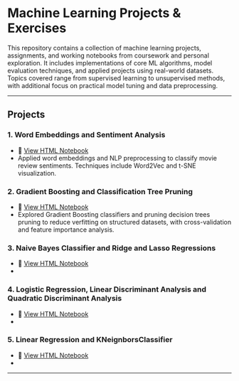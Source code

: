 # Machine Learning Projects & Exercises

This repository contains a collection of machine learning projects, assignments, and working notebooks from coursework and personal exploration. It includes implementations of core ML algorithms, model evaluation techniques, and applied projects using real-world datasets. Topics covered range from supervised learning to unsupervised methods, with additional focus on practical model tuning and data preprocessing.

---

## Projects

### 1. Word Embeddings and Sentiment Analysis
- 📄 [View HTML Notebook](./Word%20Embeddings%20and%20Sentiment%20Analysis.html)
- Applied word embeddings and NLP preprocessing to classify movie review sentiments. Techniques include Word2Vec and t-SNE visualization.

### 2. Gradient Boosting and Classification Tree Pruning
- 📄 [View HTML Notebook](./Gradient%20Boosting%20and%20Classification%20Tree%20Pruning.html)
- Explored Gradient Boosting classifiers and pruning decision trees pruning to reduce verfitting on structured datasets, with cross-validation and feature importance analysis.

### 3. Naive Bayes Classifier and Ridge and Lasso Regressions
- 📄 [View HTML Notebook](./Naive&20Bayes%20Classifier%20and%20Ridge%20and%20Lasso%20Regressions.html)
- 

### 4. Logistic Regression, Linear Discriminant Analysis and Quadratic Discriminant Analysis
- 📄 [View HTML Notebook](./Logistic%20Regression%2C%20Linear%20Discriminant%20Analysis%20and%20Quadratic%20Discriminant%20Analysis.html)
- 

### 5. Linear Regression and KNeignborsClassifier
- 📄 [View HTML Notebook](./Linear%20Regression%20and%20KNeignborsClassifier.html)
- 
  
---
